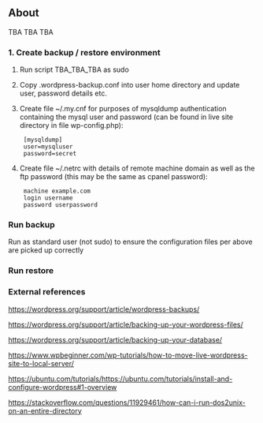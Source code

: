 ## About
TBA TBA TBA

### 1. Create backup / restore environment

1. Run script TBA_TBA_TBA as sudo
2. Copy .wordpress-backup.conf into user home directory and update user, password details etc.
3. Create file ~/.my.cnf for purposes of mysqldump authentication containing the mysql user and password (can be found in live site directory in file wp-config.php):

        [mysqldump]
        user=mysqluser
        password=secret
4. Create file ~/.netrc with details of remote machine domain as well as the ftp password (this may be the same as cpanel password):

        machine example.com
        login username
        password userpassword


### Run backup

Run  as standard user (not sudo) to ensure the configuration files per above are picked up correctly


### Run restore



### External references

https://wordpress.org/support/article/wordpress-backups/

https://wordpress.org/support/article/backing-up-your-wordpress-files/

https://wordpress.org/support/article/backing-up-your-database/

https://www.wpbeginner.com/wp-tutorials/how-to-move-live-wordpress-site-to-local-server/

https://ubuntu.com/tutorials/https://ubuntu.com/tutorials/install-and-configure-wordpress#1-overview

https://stackoverflow.com/questions/11929461/how-can-i-run-dos2unix-on-an-entire-directory